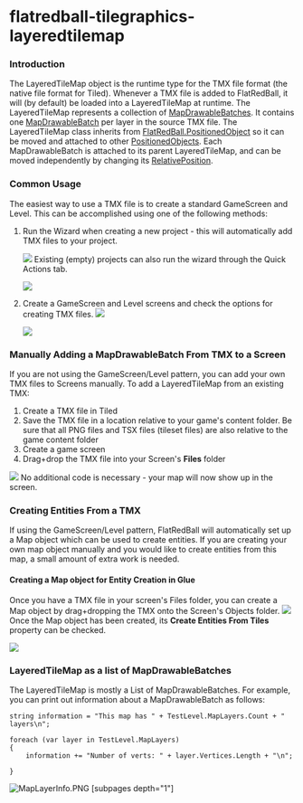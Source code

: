 # flatredball-tilegraphics-layeredtilemap

### Introduction

The LayeredTileMap object is the runtime type for the TMX file format (the native file format for Tiled). Whenever a TMX file is added to FlatRedBall, it will (by default) be loaded into a LayeredTileMap at runtime. The LayeredTileMap represents a collection of [MapDrawableBatches](../../../../frb/docs/index.php). It contains one [MapDrawableBatch](../../../../frb/docs/index.php) per layer in the source TMX file. The LayeredTileMap class inherits from [FlatRedBall.PositionedObject](../../../../frb/docs/index.php) so it can be moved and attached to other [PositionedObjects](../../../../frb/docs/index.php). Each MapDrawableBatch is attached to its parent LayeredTileMap, and can be moved independently by changing its [RelativePosition](../../../../frb/docs/index.php).

### Common Usage

The easiest way to use a TMX file is to create a standard GameScreen and Level. This can be accomplished using one of the following methods:

1.  Run the Wizard when creating a new project - this will automatically add TMX files to your project.

    ![](../../../../media/2021-10-img\_6166edc84073b.png) Existing (empty) projects can also run the wizard through the Quick Actions tab.

    ![](../../../../media/2021-10-img\_6166ee164da74.png)
2.  Create a GameScreen and Level screens and check the options for creating TMX files. ![](../../../../media/2021-10-img\_6166ee3ba4c28.png)

    ![](../../../../media/2021-10-img\_6166ee644e2ae.png)

### Manually Adding a MapDrawableBatch From TMX to a Screen

If you are not using the GameScreen/Level pattern, you can add your own TMX files to Screens manually. To add a LayeredTileMap from an existing TMX:

1. Create a TMX file in Tiled
2. Save the TMX file in a location relative to your game's content folder. Be sure that all PNG files and TSX files (tileset files) are also relative to the game content folder
3. Create a game screen
4. Drag+drop the TMX file into your Screen's **Files** folder

[![](../../../../media/2016-01-2020\_February\_04\_172542.gif)](../../../../media/2016-01-2020\_February\_04\_172542.gif) No additional code is necessary - your map will now show up in the screen.

### Creating Entities From a TMX

If using the GameScreen/Level pattern, FlatRedBall will automatically set up a Map object which can be used to create entities. If you are creating your own map object manually and you would like to create entities from this map, a small amount of extra work is needed.

#### Creating a Map object for Entity Creation in Glue

Once you have a TMX file in your screen's Files folder, you can create a Map object by drag+dropping the TMX onto the Screen's Objects folder. [![](../../../../media/2016-01-13\_08-39-26.gif)](../../../../media/2016-01-13\_08-39-26.gif) Once the Map object has been created, its **Create Entities From Tiles** property can be checked.

![](../../../../media/2021-10-img\_6166f03c272a0.png)

### LayeredTileMap as a list of MapDrawableBatches

The LayeredTileMap is mostly a List of MapDrawableBatches. For example, you can print out information about a MapDrawableBatch as follows:

```
string information = "This map has " + TestLevel.MapLayers.Count + " layers\n";

foreach (var layer in TestLevel.MapLayers)
{
    information += "Number of verts: " + layer.Vertices.Length + "\n";

}
```

![MapLayerInfo.PNG](../../../../media/migrated\_media-MapLayerInfo.PNG)   \[subpages depth="1"]
